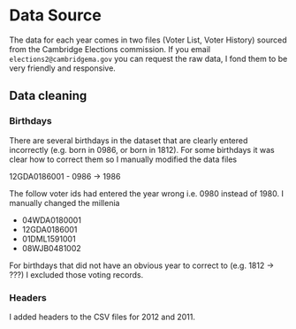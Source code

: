# Data Source

The data for each year comes in two files (Voter List, Voter History) sourced from the Cambridge Elections commission. If you email `elections2@cambridgema.gov` you can request the raw data, I fond them to be very friendly and responsive.

## Data cleaning

### Birthdays
There are several birthdays in the dataset that are clearly entered incorrectly (e.g. born in 0986, or born in 1812). For some birthdays it was clear how to correct them so I manually modified the data files

12GDA0186001  - 0986 -> 1986

The follow voter ids had entered the year wrong i.e. 0980 instead of 1980. I manually changed the millenia

- 04WDA0180001
- 12GDA0186001
- 01DML1591001
- 08WJB0481002


For birthdays that did not have an obvious year to correct to (e.g. 1812 -> ???) I excluded those voting records.


### Headers
I added headers to the CSV files for 2012 and 2011.
